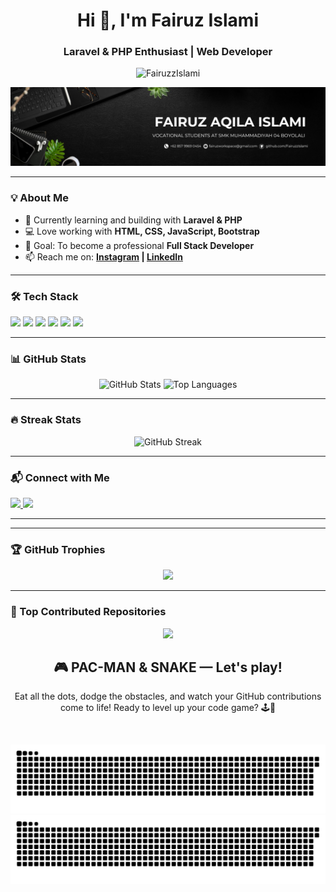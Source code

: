 <!-- Header -->
<h1 align="center">Hi 👋, I'm Fairuz Islami</h1>
<h3 align="center">Laravel & PHP Enthusiast | Web Developer</h3>

<p align="center">
  <img src="https://komarev.com/ghpvc/?username=FairuzzIslami&label=Profile%20views&color=0e75b6&style=flat" alt="FairuzzIslami" />
</p>
<p align="center">
  <img src="https://raw.githubusercontent.com/FairuzzIslami/FairuzzIslami/main/myProfile.jpg" alt="Fairuz Aqila Islami Banner" />
</p>


---

### 💡 About Me
- 🔭 Currently learning and building with **Laravel & PHP**
- 💻 Love working with **HTML, CSS, JavaScript, Bootstrap**
- 🎯 Goal: To become a professional **Full Stack Developer**
- 📫 Reach me on: **[Instagram](https://www.instagram.com/fyrruz._/) | [LinkedIn](https://www.linkedin.com/in/fairuz-islami-a354102b9/)**

---

### 🛠 Tech Stack
<p align="left">
  <img src="https://img.shields.io/badge/HTML5-E34F26?style=for-the-badge&logo=html5&logoColor=white" />
  <img src="https://img.shields.io/badge/CSS3-1572B6?style=for-the-badge&logo=CSS3&logoColor=white" />
  <img src="https://img.shields.io/badge/JavaScript-F7DF1E?style=for-the-badge&logo=javascript&logoColor=black" />
  <img src="https://img.shields.io/badge/PHP-777BB4?style=for-the-badge&logo=php&logoColor=white" />
  <img src="https://img.shields.io/badge/Laravel-FF2D20?style=for-the-badge&logo=laravel&logoColor=white" />
  <img src="https://img.shields.io/badge/Bootstrap-7952B3?style=for-the-badge&logo=bootstrap&logoColor=white" />
</p>


---

### 📊 GitHub Stats
<p align="center">
  <img src="https://github-readme-stats.vercel.app/api?username=FairuzzIslami&show_icons=true&theme=radical" alt="GitHub Stats" height="165"/>
  <img src="https://github-readme-stats.vercel.app/api/top-langs/?username=FairuzzIslami&layout=compact&theme=radical" alt="Top Languages" height="165"/>
</p>

---

### 🔥 Streak Stats
<p align="center">
  <img src="https://streak-stats.demolab.com?user=FairuzzIslami&theme=radical&hide_border=true" alt="GitHub Streak" />
</p>

---

### 📬 Connect with Me
<p align="left">
  <a href="https://www.instagram.com/fyrruz._/" target="_blank">
    <img src="https://img.shields.io/badge/Instagram-E4405F?style=for-the-badge&logo=instagram&logoColor=white"/>
  </a>
  <a href="https://www.linkedin.com/in/fairuz-islami-a354102b9/" target="_blank">
    <img src="https://img.shields.io/badge/LinkedIn-0077B5?style=for-the-badge&logo=linkedin&logoColor=white"/>
  </a>
</p>

---

<!-- Optional Metrics (Needs GitHub Actions setup) -->
<!-- 
![Metrics](https://raw.githubusercontent.com/FairuzzIslami/FairuzzIslami/main/github-metrics.svg)
-->

---

### 🏆 GitHub Trophies
<p align="center">
  <img src="https://github-profile-trophy.vercel.app/?username=FairuzzIslami&theme=radical&no-frame=true&no-bg=true&margin-w=4" />
</p>

---

### 📂 Top Contributed Repositories
<p align="center">
  <img src="https://github-contributor-stats.vercel.app/api?username=FairuzzIslami&limit=5&theme=radical&combine_all_yearly_contributions=true" />
</p>

<h2 align="center">🎮 <strong>PAC-MAN & SNAKE</strong> — Let's play!</h2>

<p align="center">
  Eat all the dots, dodge the obstacles, and watch your GitHub contributions come to life!  
  Ready to level up your code game? 🕹️🚀
</p>

<br clear="both">

![Snake animation](https://raw.githubusercontent.com/FairuzzIslami/FairuzzIslami/output/snake.svg)
![Pacman animation](https://raw.githubusercontent.com/FairuzzIslami/FairuzzIslami/output/pacman-contribution-graph.svg)





